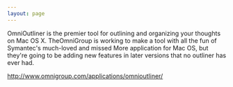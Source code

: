 ```yaml
---
layout: page
---
```


OmniOutliner is the premier tool for outlining and organizing your thoughts on Mac OS X. TheOmniGroup is working to make a tool with all the fun of Symantec's much-loved and missed More application for Mac OS, but they're going to be adding new features in later versions that no outliner has ever had.

http://www.omnigroup.com/applications/omnioutliner/
